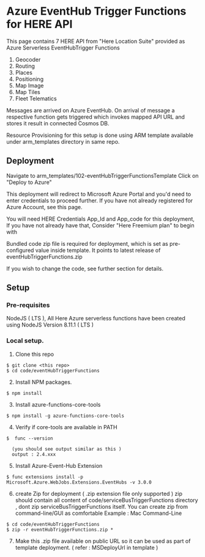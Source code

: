 # Azure EventHub Trigger Functions for HERE API
  This page contains 7 HERE API from "Here Location Suite" provided as Azure Serverless EventHubTrigger Functions

  1. Geocoder
  2. Routing
  3. Places
  4. Positioning
  5. Map Image
  6. Map Tiles
  7. Fleet Telematics

  Messages are arrived on Azure EventHub. On arrival of message a respective function gets triggered which invokes mapped API URL and stores it result in connected Cosmos DB. 
  
  Resource Provisioning for this setup is done using ARM template available under arm_templates directory in same repo.


## Deployment 

  Navigate to arm_templates/102-eventHubTriggerFunctionsTemplate
  Click on "Deploy to Azure" 
  
  This deployment will redirect to Microsoft Azure Portal and you'd need to enter credentials to proceed further.
  If you have not already registered for Azure Account, see this page. <Page-Link> 
  
  You will need HERE Credentials App_Id and App_code for this deployment, 
  If you have not already have that, Consider "Here Freemium plan" to begin with <Page-Link>
  

  Bundled code zip file is required for deployment, which is set as pre-configured value inside template.
  It points to latest release of eventHubTriggerFunctions.zip
  
  If you wish to change the code, see further section for details.
  
## Setup

### Pre-requisites 
  NodeJS ( LTS ), All Here Azure serverless functions have been created using NodeJS Version 8.11.1 ( LTS )

### Local setup.

  1. Clone this repo
       
    $ git clone <this repo>
    $ cd code/eventHubTriggerFunctions
  
  2. Install NPM packages.

    $ npm install

  3.  Install azure-functions-core-tools 
    
    $ npm install -g azure-functions-core-tools
     
  4. Verify if core-tools are available in PATH
      
    $  func --version 
      
      (you should see output similar as this )
      output : 2.4.xxx
 
  5. Install Azure-Event-Hub Extension
    
    $ func extensions install -p Microsoft.Azure.WebJobs.Extensions.EventHubs -v 3.0.0
    
  6. create Zip for deployment ( .zip extension file only supported )
    zip should contain all content of code/serviceBusTriggerFunctions directory , dont zip serviceBusTriggerFunctions itself.
    You can create zip from command-line/GUI as comfortable 
    Example : Mac Command-Line
    
    $ cd code/eventHubTriggerFunctions
    $ zip -r eventHubTriggerFunctions.zip *
    

  7. Make this .zip file available on public URL so it can be used as part of template deployment. ( refer : MSDeployUrl in template )


